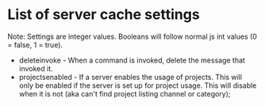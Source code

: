 # List of server cache settings

Note: Settings are integer values. Booleans will follow normal js int values (0 = false, 1 = true).

- deleteinvoke - When a command is invoked, delete the message that invoked it.
- projectsenabled - If a server enables the usage of projects. This will only be enabled if the server is set up for project usage. This will disable when it is not (aka can't find project listing channel or category);
